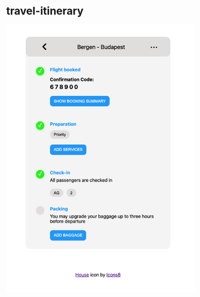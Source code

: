# travel-itinerary

<img src="screenshot.png" alt="screenshot of card" width="650px" height="auto" />
